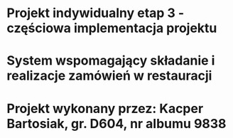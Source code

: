 # Projekt indywidualny etap 3 - częściowa implementacja projektu
# System wspomagający składanie i realizacje zamówień w restauracji
# Projekt wykonany przez: Kacper Bartosiak, gr. D604, nr albumu 9838
 
